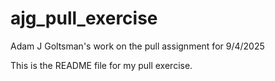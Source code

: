 # ajg_pull_exercise
Adam J Goltsman's work on the pull assignment for 9/4/2025

This is the README file for my pull exercise.
